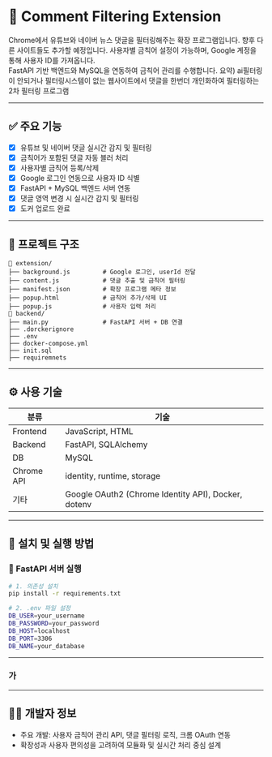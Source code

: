 # 🧼 Comment Filtering Extension

Chrome에서 유튜브와 네이버 뉴스 댓글을 필터링해주는 확장 프로그램입니다. 향후 다른 사이트들도 추가할 예정입니다.
사용자별 금칙어 설정이 가능하며, Google 계정을 통해 사용자 ID를 가져옵니다.  
FastAPI 기반 백엔드와 MySQL을 연동하여 금칙어 관리를 수행합니다.
요약) ai필터링이 안되거나 필터링시스템이 없는 웹사이트에서 댓글을 한번더 개인화하여 필터링하는 2차 필터링 프로그램

---

## ✅ 주요 기능

- [x] 유튜브 및 네이버 댓글 실시간 감지 및 필터링  
- [x] 금칙어가 포함된 댓글 자동 블러 처리  
- [x] 사용자별 금칙어 등록/삭제  
- [x] Google 로그인 연동으로 사용자 ID 식별  
- [x] FastAPI + MySQL 백엔드 서버 연동  
- [x] 댓글 영역 변경 시 실시간 감지 및 필터링
- [x] 도커 업로드 완료  

---

## 🧩 프로젝트 구조

```
📁 extension/
├── background.js         # Google 로그인, userId 전달
├── content.js            # 댓글 추출 및 금칙어 필터링
├── manifest.json         # 확장 프로그램 메타 정보
├── popup.html            # 금칙어 추가/삭제 UI
├── popup.js              # 사용자 입력 처리
📁 backend/
├── main.py               # FastAPI 서버 + DB 연결
├── .dorckerignore
├── .env
├── docker-compose.yml
├── init.sql
├── requiremnets
```

---

## ⚙️ 사용 기술

| 분류 | 기술 |
|------|------|
| Frontend | JavaScript, HTML |
| Backend | FastAPI, SQLAlchemy|
| DB | MySQL |
| Chrome API | identity, runtime, storage |
| 기타 | Google OAuth2 (Chrome Identity API), Docker, dotenv |

---

## 🔌 설치 및 실행 방법

### 🔧 FastAPI 서버 실행

```bash
# 1. 의존성 설치
pip install -r requirements.txt

# 2. .env 파일 설정
DB_USER=your_username
DB_PASSWORD=your_password
DB_HOST=localhost
DB_PORT=3306
DB_NAME=your_database

```

---

### 가
---

## 👨‍💻 개발자 정보

- 주요 개발: 사용자 금칙어 관리 API, 댓글 필터링 로직, 크롬 OAuth 연동
- 확장성과 사용자 편의성을 고려하여 모듈화 및 실시간 처리 중심 설계
